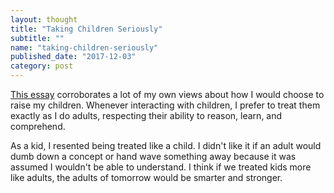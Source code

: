 ```yaml
---
layout: thought
title: "Taking Children Seriously"
subtitle: ""
name: "taking-children-seriously"
published_date: "2017-12-03"
category: post
---
```


[This essay][taking-children-seriously] corroborates a lot of my own views
about how I would choose to raise my children. Whenever interacting with
children, I prefer to treat them exactly as I do adults, respecting their
ability to reason, learn, and comprehend.

As a kid, I resented being treated like a child. I didn't like it if an adult
would dumb down a concept or hand wave something away because it was assumed
I wouldn't be able to understand. I think if we treated kids more like adults,
the adults of tomorrow would be smarter and stronger.

[taking-children-seriously]: http://fallibleideas.com/taking-children-seriously

